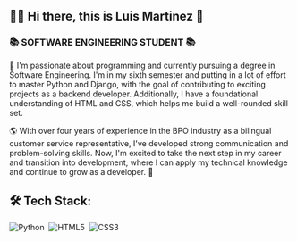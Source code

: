 ## 👨‍💻 Hi there, this is Luis Martinez 🤖

###      📚 SOFTWARE ENGINEERING STUDENT 📚


🦾 I'm passionate about programming and currently pursuing a degree in Software Engineering. I'm in my sixth semester and putting in a lot of effort to master Python and Django, with the goal of contributing to exciting projects as a backend developer. Additionally, I have a foundational understanding of HTML and CSS, which helps me build a well-rounded skill set.


🌎 With over four years of experience in the BPO industry as a bilingual customer service representative, I've developed strong communication and problem-solving skills. Now, I'm excited to take the next step in my career and transition into development, where I can apply my technical knowledge and continue to grow as a developer. 🚅


## 🛠 Tech Stack:

![Python](https://img.shields.io/badge/python-3670A0?style=for-the-badge&logo=python&logoColor=ffdd54)&nbsp;
![HTML5](https://img.shields.io/badge/html5-%23E34F26.svg?style=for-the-badge&logo=html5&logoColor=white)&nbsp;
![CSS3](https://img.shields.io/badge/css3-%231572B6.svg?style=for-the-badge&logo=css3&logoColor=white)&nbsp;

